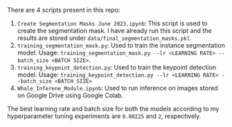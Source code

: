 There are 4 scripts present in this repo:

1. ``Create Segmentation Masks June 2023.ipynb``: This script is used to create the segmentation mask. I have already run this script and the results are stored under ``data/final_segmentation_masks.pkl``.
2. ``training_segmentation_mask.py``: Used to train the instance segmentation model. Usage: ``training_segmentation_mask.py --lr <LEARNING RATE> --batch_size <BATCH SIZE>``.
3. ``training_keypoint_detection.py``: Used to train the keypoint detection model. Usage: ``training_keypoint_detection.py --lr <LEARNING RATE> --batch_size <BATCH SIZE>``
4. ``Whale_Inferene_Module.ipynb``: Used to run inference on images stored on Google Drive using Google Colab.

The best learning rate and batch size for both the models according to my hyperparameter tuning experiments are ``0.00225`` and ``2``, respectively.

